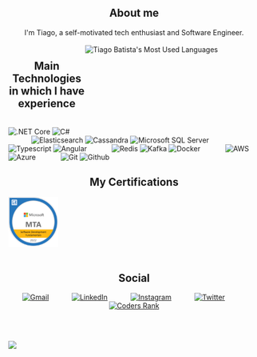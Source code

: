 <h2 class="w3-sans-serif" align="center">About me</h2>
<div align="center">
	I'm Tiago, a self-motivated tech enthusiast and Software Engineer.
	</br>
</div>

</br>

<div>
	<div style="display: inline_block">
      <a href="#"><img alt="Tiago Batista's Most Used Languages" src="https://github-readme-stats.vercel.app/api/top-langs/?username=tiagobatista&langs_count=10&layout=compact&theme=dark&hide_border=true&bg_color=ffffff00&title_color=000000&text_color=000000&icon_color=000000" height="180" width="350" align="right"/>
	</a>
  </div>
</div>

<h2 class="w3-sans-serif" align="center">Main Technologies in which I have experience</h2>

<br/>
			<img src="https://simpleicons.org/icons/dotnet.svg" height="30" title=".NET Core">
			<img src="https://simpleicons.org/icons/csharp.svg" height="30" title="C#">
&emsp;&emsp;&emsp;
			<img src="https://simpleicons.org/icons/elasticsearch.svg" height="30" title="Elasticsearch">
			<img src="https://simpleicons.org/icons/apachecassandra.svg" height="30" title="Cassandra">
			<img src="https://simpleicons.org/icons/microsoftsqlserver.svg" height="30" title="Microsoft SQL Server">
&emsp;&emsp;&emsp;
			<img src="https://simpleicons.org/icons/typescript.svg" height="30" title="Typescript">
			<img src="https://simpleicons.org/icons/angular.svg" height="30" title="Angular">
&emsp;&emsp;&emsp;
			<img src="https://simpleicons.org/icons/redis.svg" height="30" title="Redis">
			<img src="https://simpleicons.org/icons/apachekafka.svg" height="30" title="Kafka">
			<img src="https://simpleicons.org/icons/docker.svg" height="30" title="Docker">
&emsp;&emsp;&emsp;
			<img src="https://simpleicons.org/icons/amazonaws.svg" height="30" title="AWS">
			<img src="https://simpleicons.org/icons/microsoftazure.svg" height="30" title="Azure">
&emsp;&emsp;&emsp;
			<img src="https://simpleicons.org/icons/git.svg" height="30" title="Git">
			<img src="https://simpleicons.org/icons/github.svg" height="30" title="Github">
<br/>
	  
<h2 class="w3-sans-serif" align="center">My Certifications</h2>
	<a href="https://www.credly.com/earner/earned/badge/d7c0a434-978e-48a1-9594-3924e90a0cfb">
		<img src="MTA%20Software%20Development%20Fundamentals%20C%23.png" width="100" height="100" title="MTA Software Development Fundamentals C#">
	</a>
<br/>
<br/>
	  
<h2 class="w3-sans-serif" align="center">Social</h2>
<p align="center">   
  <a href="mailto:tiago.batista94@gmail.com" target="_blank"><img src="https://simpleicons.org/icons/gmail.svg" height="30" title="Gmail"></a>&emsp;&emsp;&emsp;
  <a href="https://www.linkedin.com/in/tiagobatista94" target="_blank"><img src="https://simpleicons.org/icons/linkedin.svg" height="30" title="LinkedIn"></a>&emsp;&emsp;&emsp;
  <a href="https://www.instagram.com/tiagobatista94" target="_blank"><img src="https://simpleicons.org/icons/instagram.svg" height="30" title="Instagram"></a>&emsp;&emsp;&emsp;
  <a href="https://www.twitter.com/tiagobatistadev" target="_blank"><img src="https://simpleicons.org/icons/twitter.svg" height="30" title="Twitter"></a>&emsp;&emsp;&emsp;
  <a href="https://profile.codersrank.io/user/tiagobatista/" target="_blank"><img src="https://simpleicons.org/icons/codersrank.svg" height="30" title="Coders Rank"></a>
</p>
	  
</br>
</br>

<p align="left">
	<img src="https://views.whatilearened.today/views/github/tiagobatista/views.svg">
</p>
